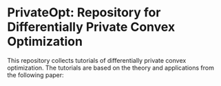 # PrivateOpt: Repository for Differentially Private Convex Optimization

This repository collects tutorials of differentially private convex optimization. The tutorials are based on the theory and applications from the following paper: 

